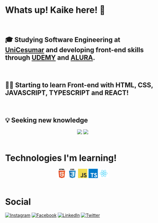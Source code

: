 # Whats up! Kaike here!  🚀 

<br>

## 🎓 Studying Software Engineering at <a target="_blank" href="https://www.unicesumar.edu.br/">UniCesumar</a> and developing front-end skills through <a target="_blank" href="https://www.udemy.com/">UDEMY</a> and <a target="_blank" href="https://www.alura.com.br/?gclid=CjwKCAjwvJyjBhApEiwAWz2nLdkG7M2d7BpR4131xy12ZX-a0TnInYt6IcW1DcBNx4-gZkr05EcK_xoCSjkQAvD_BwE">ALURA</a>.

<br>

## 👨‍💻  Starting to learn Front-end with HTML, CSS, JAVASCRIPT, TYPESCRIPT and REACT!

<br>

## 💡 Seeking new knowledge

<div align="center">
  <img height="200em" src="https://github-readme-stats.vercel.app/api?username=Kaike-Oliveira&theme=codeSTACKr">
  <img height="200em" src="https://github-readme-stats.vercel.app/api/top-langs/?username=Kaike-Oliveira&theme=codeSTACKr">
</div>

<br>

# Technologies I'm learning!
<div align="center">
    <code><img height="30" alt="html5" src="https://raw.githubusercontent.com/github/explore/80688e429a7d4ef2fca1e82350fe8e3517d3494d/topics/html/html.png"></code>
    <code><img height="30" alt="css" src="https://raw.githubusercontent.com/github/explore/80688e429a7d4ef2fca1e82350fe8e3517d3494d/topics/css/css.png"></code>
    <code><img height="30" alt="javascript" src="https://raw.githubusercontent.com/github/explore/80688e429a7d4ef2fca1e82350fe8e3517d3494d/topics/javascript/javascript.png"></code>
    <code><img height="30" alt="typescript" src="https://raw.githubusercontent.com/github/explore/80688e429a7d4ef2fca1e82350fe8e3517d3494d/topics/typescript/typescript.png"></code>
    <code><img height="30" alt="react" src="https://raw.githubusercontent.com/github/explore/80688e429a7d4ef2fca1e82350fe8e3517d3494d/topics/react/react.png"></code>
</div>

<br>

# Social

  [![Instagram](https://img.shields.io/badge/Instagram-E4405F?style=for-the-badge&logo=instagram&logoColor=white
  )](https://www.instagram.com/kaikeol_kb/)
  [![Facebook](https://img.shields.io/badge/Facebook-1877F2?style=for-the-badge&logo=facebook&logoColor=white
  )](https://www.facebook.com/profile.php?id=100053407261853)
  [![LinkedIn](https://img.shields.io/badge/LinkedIn-0077B5?style=for-the-badge&logo=linkedin&logoColor=white
  )](https://www.linkedin.com/in/kaikeoliveira/)
  [![Twitter](https://img.shields.io/badge/Twitter-1DA1F2?style=for-the-badge&logo=twitter&logoColor=white
  )](https://twitter.com/KaikeOl25471020)

